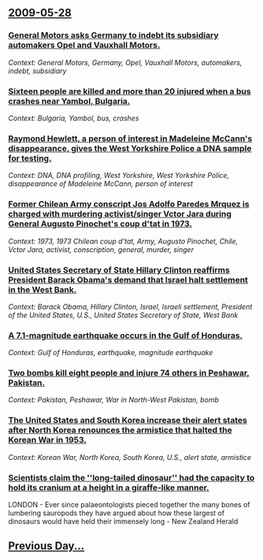 ## [2009-05-28](/news/2009/05/28/index.md)

### [ General Motors asks Germany to indebt its subsidiary automakers Opel and Vauxhall Motors. ](/news/2009/05/28/general-motors-asks-germany-to-indebt-its-subsidiary-automakers-opel-and-vauxhall-motors.md)
_Context: General Motors, Germany, Opel, Vauxhall Motors, automakers, indebt, subsidiary_

### [ Sixteen people are killed and more than 20 injured when a bus crashes near Yambol, Bulgaria. ](/news/2009/05/28/sixteen-people-are-killed-and-more-than-20-injured-when-a-bus-crashes-near-yambol-bulgaria.md)
_Context: Bulgaria, Yambol, bus, crashes_

### [ Raymond Hewlett, a person of interest in Madeleine McCann's disappearance, gives the West Yorkshire Police a DNA sample for testing. ](/news/2009/05/28/raymond-hewlett-a-person-of-interest-in-madeleine-mccann-s-disappearance-gives-the-west-yorkshire-police-a-dna-sample-for-testing.md)
_Context: DNA, DNA profiling, West Yorkshire, West Yorkshire Police, disappearance of Madeleine McCann, person of interest_

### [ Former Chilean Army conscript Jos Adolfo Paredes Mrquez is charged with murdering activist/singer Vctor Jara during General Augusto Pinochet's coup d'tat in 1973. ](/news/2009/05/28/former-chilean-army-conscript-jose-adolfo-paredes-marquez-is-charged-with-murdering-activist-singer-victor-jara-during-general-augusto-pino.md)
_Context: 1973, 1973 Chilean coup d'tat, Army, Augusto Pinochet, Chile, Vctor Jara, activist, conscription, general, murder, singer_

### [ United States Secretary of State Hillary Clinton reaffirms President Barack Obama's demand that Israel halt settlement in the West Bank. ](/news/2009/05/28/united-states-secretary-of-state-hillary-clinton-reaffirms-president-barack-obama-s-demand-that-israel-halt-settlement-in-the-west-bank.md)
_Context: Barack Obama, Hillary Clinton, Israel, Israeli settlement, President of the United States, U.S., United States Secretary of State, West Bank_

### [ A 7.1-magnitude earthquake occurs in the Gulf of Honduras. ](/news/2009/05/28/a-7-1-magnitude-earthquake-occurs-in-the-gulf-of-honduras.md)
_Context: Gulf of Honduras, earthquake, magnitude earthquake_

### [ Two bombs kill eight people and injure 74 others in Peshawar, Pakistan.  ](/news/2009/05/28/two-bombs-kill-eight-people-and-injure-74-others-in-peshawar-pakistan.md)
_Context: Pakistan, Peshawar, War in North-West Pakistan, bomb_

### [ The United States and South Korea increase their alert states after North Korea renounces the armistice that halted the Korean War in 1953. ](/news/2009/05/28/the-united-states-and-south-korea-increase-their-alert-states-after-north-korea-renounces-the-armistice-that-halted-the-korean-war-in-1953.md)
_Context: Korean War, North Korea, South Korea, U.S., alert state, armistice_

### [ Scientists claim the ''long-tailed dinosaur'' had the capacity to hold its cranium at a height in a giraffe-like manner. ](/news/2009/05/28/scientists-claim-the-long-tailed-dinosaur-had-the-capacity-to-hold-its-cranium-at-a-height-in-a-giraffe-like-manner.md)
LONDON - Ever since palaeontologists pieced together the many bones of lumbering sauropods they have argued about how these largest of dinosaurs would have held their immensely long - New Zealand Herald

## [Previous Day...](/news/2009/05/27/index.md)

